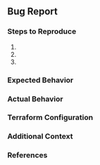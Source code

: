 ## Bug Report

<!--
이 템플릿은 버그를 보고하기 위한 것입니다.
-->

### Steps to Reproduce

<!--
문제를 재현하기 위한 단계를 설명해주세요.
가능하다면 스크린샷을 첨부해주세요.
-->

1.
2.
3.

### Expected Behavior

<!--
원래 어떻게 동작했어야 하는지 설명해주세요.
-->

### Actual Behavior

<!--
실제로 어떻게 동작했는지 설명해주세요.
-->

### Terraform Configuration

<!--
문제 재현에 도움이 될만한 Terraform 설정이 있다면 포함해주세요.
민감한 정보는 제거해주세요.
-->

### Additional Context

<!--
다음과 같은 추가 정보가 있다면 포함해주세요:
- 로그 파일이나 오류 메시지
- tfenv 등 Terraform 버전 관리 도구 사용 여부
- 자격 증명 관리 도구 사용 여부
- 설치된 다른 Terraform 확장 프로그램
- 발견한 임시 해결 방법
-->

### References

<!--
관련된 GitLab 이슈나 MR이 있다면 링크해주세요.
관련 문서 페이지가 있다면 함께 링크해주세요.

예시:
- #123
- #456
- https://developer.hashicorp.com/terraform/language/expressions/dynamic-blocks
-->

